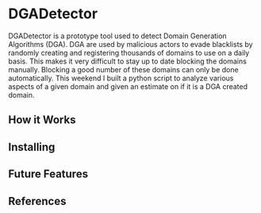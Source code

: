# DGADetector

DGADetector is a prototype tool used to detect Domain Generation Algorithms (DGA). DGA are used by malicious actors to evade blacklists by randomly creating and registering thousands of domains to use on a daily basis. This makes it very difficult to stay up to date blocking the domains manually. Blocking a good number of these domains can only be done automatically. This weekend I built a python script to analyze various aspects of a given domain and given an estimate on if it is a DGA created domain.

## How it Works



## Installing 


## Future Features


## References

